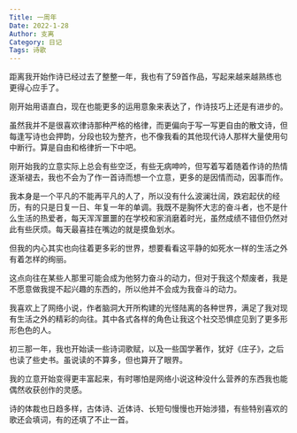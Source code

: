 ```yaml
---
Title: 一周年
Date: 2022-1-28
Author: 支离
Category: 日记
Tags: 诗歌
---
```


距离我开始作诗已经过去了整整一年，我也有了59首作品，写起来越来越熟练也更得心应手了。

刚开始用语直白，现在也能更多的运用意象来表达了，作诗技巧上还是有进步的。

虽然我并不是很喜欢律诗那种严格的格律，而更偏向于写一写更自由的散文诗，但每逢写诗也会押韵，分段也较为整齐，也不像我看的其他现代诗人那样大量使用句中断行。算是自由和格律折一下中吧。

刚开始我的立意实际上总会有些空泛，有些无病呻吟，但写着写着随着作诗的热情逐渐褪去，我也不会为了作一首诗而想一个立意，更多的是因情而动，因事而作。

我本身是一个平凡的不能再平凡的人了，所以没有什么波澜壮阔，跌宕起伏的经历，有的只是日复一日、年复一年的单调。我既不是胸怀大志的奋斗者，也不是什么生活的热爱者，每天浑浑噩噩的在学校和家消磨着时光，虽然成绩不错但仍然对此有些厌烦。每天最喜挂在嘴边的就是摸鱼划水。

但我的内心其实也向往着更多彩的世界，想要看看这平静的如死水一样的生活之外有着怎样的绚丽。

这点向往在某些人那里可能会成为他努力奋斗的动力，但对于我这个颓废者，我是不愿意做我提不起兴趣的东西的，所以他并不会成为我奋斗的动力。

我喜欢上了网络小说，作者脑洞大开所构建的光怪陆离的各种世界，满足了我对现有生活之外的精彩的向往。其中各式各样的角色让我这个社交恐惧症见到了更多形形色色的人。

初三那一年，我也开始读一些诗词歌赋，以及一些国学著作，犹好《庄子》，之后也读了些史书。虽说读的不算多，但也算开了眼界。

我的立意开始变得更丰富起来，有时哪怕是网络小说这种没什么营养的东西我也能偶然收获创作的灵感。

诗的体裁也日趋多样，古体诗、近体诗、长短句慢慢也开始涉猎，有些特别喜欢的歌还会填词，有的还填了不止一首。
